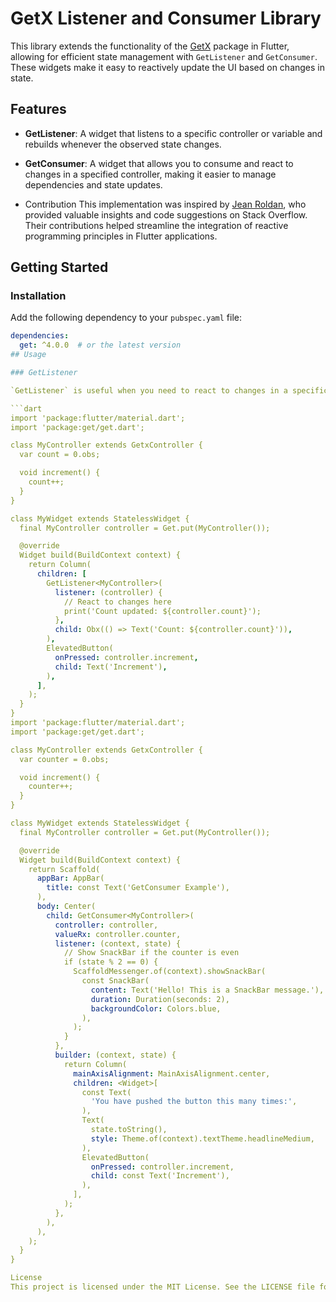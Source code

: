 # GetX Listener and Consumer Library

This library extends the functionality of the [GetX](https://pub.dev/packages/get) package in Flutter, allowing for efficient state management with `GetListener` and `GetConsumer`. These widgets make it easy to reactively update the UI based on changes in state.

## Features

- **GetListener**: A widget that listens to a specific controller or variable and rebuilds whenever the observed state changes.
- **GetConsumer**: A widget that allows you to consume and react to changes in a specified controller, making it easier to manage dependencies and state updates.

- Contribution
This implementation was inspired by [Jean Roldan](https://stackoverflow.com/users/14933165/jean-roldan), who provided valuable insights and code suggestions on Stack Overflow. Their contributions helped streamline the integration of reactive programming principles in Flutter applications.


## Getting Started

### Installation

Add the following dependency to your `pubspec.yaml` file:

```yaml
dependencies:
  get: ^4.0.0  # or the latest version
## Usage

### GetListener

`GetListener` is useful when you need to react to changes in a specific variable from a controller without needing to rebuild the entire widget tree.

```dart
import 'package:flutter/material.dart';
import 'package:get/get.dart';

class MyController extends GetxController {
  var count = 0.obs;

  void increment() {
    count++;
  }
}

class MyWidget extends StatelessWidget {
  final MyController controller = Get.put(MyController());

  @override
  Widget build(BuildContext context) {
    return Column(
      children: [
        GetListener<MyController>(
          listener: (controller) {
            // React to changes here
            print('Count updated: ${controller.count}');
          },
          child: Obx(() => Text('Count: ${controller.count}')),
        ),
        ElevatedButton(
          onPressed: controller.increment,
          child: Text('Increment'),
        ),
      ],
    );
  }
}
import 'package:flutter/material.dart';
import 'package:get/get.dart';

class MyController extends GetxController {
  var counter = 0.obs;

  void increment() {
    counter++;
  }
}

class MyWidget extends StatelessWidget {
  final MyController controller = Get.put(MyController());

  @override
  Widget build(BuildContext context) {
    return Scaffold(
      appBar: AppBar(
        title: const Text('GetConsumer Example'),
      ),
      body: Center(
        child: GetConsumer<MyController>(
          controller: controller,
          valueRx: controller.counter,
          listener: (context, state) {
            // Show SnackBar if the counter is even
            if (state % 2 == 0) {
              ScaffoldMessenger.of(context).showSnackBar(
                const SnackBar(
                  content: Text('Hello! This is a SnackBar message.'),
                  duration: Duration(seconds: 2),
                  backgroundColor: Colors.blue,
                ),
              );
            }
          },
          builder: (context, state) {
            return Column(
              mainAxisAlignment: MainAxisAlignment.center,
              children: <Widget>[
                const Text(
                  'You have pushed the button this many times:',
                ),
                Text(
                  state.toString(),
                  style: Theme.of(context).textTheme.headlineMedium,
                ),
                ElevatedButton(
                  onPressed: controller.increment,
                  child: const Text('Increment'),
                ),
              ],
            );
          },
        ),
      ),
    );
  }
}

License
This project is licensed under the MIT License. See the LICENSE file for more details.
